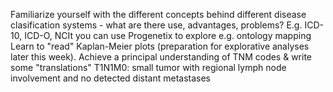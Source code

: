 Familiarize yourself with the different concepts behind different disease clasification systems - what are there use, advantages, problems? E.g. ICD-10, ICD-O, NCIt
you can use Progenetix to explore e.g. ontology mapping
Learn to "read" Kaplan-Meier plots (preparation for explorative analyses later this week). Achieve a principal understanding of TNM codes & write some "translations"
T1N1M0: small tumor with regional lymph node involvement and no detected distant metastases
